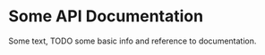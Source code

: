 Some API Documentation
=====================

Some text, TODO some basic info and reference
to documentation.